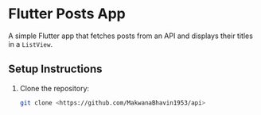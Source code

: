 # Flutter Posts App

A simple Flutter app that fetches posts from an API and displays their titles in a `ListView`.

## Setup Instructions

1. Clone the repository:
   ```sh
   git clone <https://github.com/MakwanaBhavin1953/api>
